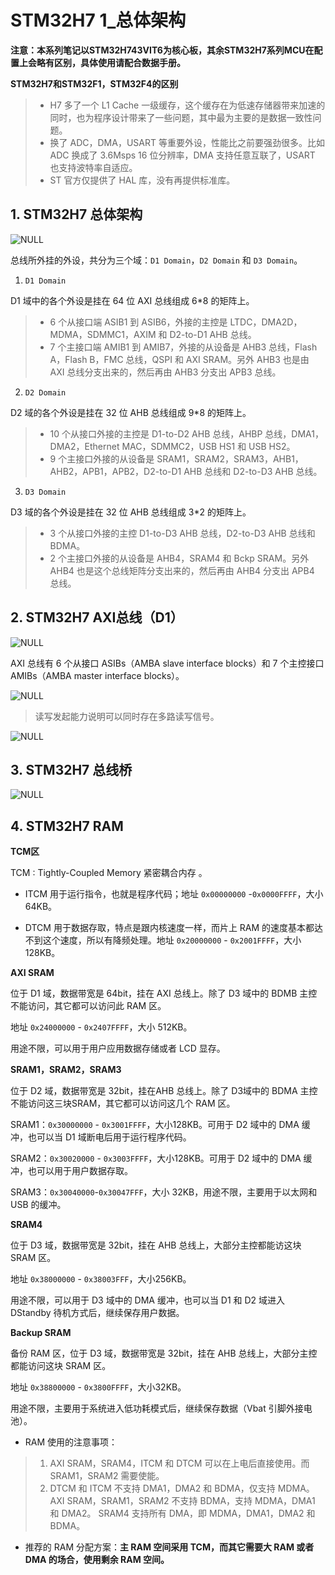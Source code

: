 # STM32H7 1_总体架构

**注意：本系列笔记以STM32H743VIT6为核心板，其余STM32H7系列MCU在配置上会略有区别，具体使用请配合数据手册。**

**STM32H7和STM32F1，STM32F4的区别**

> -  H7 多了一个 L1 Cache 一级缓存，这个缓存在为低速存储器带来加速的同时，也为程序设计带来了一些问题，其中最为主要的是数据一致性问题。
> - 换了 ADC，DMA，USART 等重要外设，性能比之前要强劲很多。比如 ADC 换成了 3.6Msps 16 位分辨率，DMA 支持任意互联了，USART 也支持波特率自适应。
> - ST 官方仅提供了 HAL 库，没有再提供标准库。

## 1. STM32H7 总体架构

![NULL](./assets/picture_1.jpg)

总线所外挂的外设，共分为三个域：`D1 Domain`，`D2 Domain` 和 `D3 Domain`。

1. `D1 Domain`

D1 域中的各个外设是挂在 64 位 AXI 总线组成 6*8 的矩阵上。

> - 6 个从接口端 ASIB1 到 ASIB6，外接的主控是 LTDC，DMA2D，MDMA，SDMMC1，AXIM 和 D2-to-D1 AHB 总线。
> - 7 个主接口端 AMIB1 到 AMIB7，外接的从设备是 AHB3 总线，Flash A，Flash B，FMC 总线，QSPI 和 AXI SRAM。另外 AHB3 也是由 AXI 总线分支出来的，然后再由 AHB3 分支出 APB3 总线。

2. `D2 Domain`

D2 域的各个外设是挂在 32 位 AHB 总线组成 9*8 的矩阵上。

> - 10 个从接口外接的主控是 D1-to-D2 AHB 总线，AHBP 总线，DMA1，DMA2，Ethernet MAC，SDMMC2，USB HS1 和 USB HS2。
> - 9 个主接口外接的从设备是 SRAM1，SRAM2，SRAM3，AHB1，AHB2，APB1，APB2，D2-to-D1 AHB 总线和 D2-to-D3 AHB 总线。

3. `D3 Domain`

D3 域的各个外设是挂在 32 位 AHB 总线组成 3*2 的矩阵上。

> - 3 个从接口外接的主控 D1-to-D3 AHB 总线，D2-to-D3 AHB 总线和 BDMA。
> - 2 个主接口外接的从设备是 AHB4，SRAM4 和 Bckp SRAM。另外 AHB4 也是这个总线矩阵分支出来的，然后再由 AHB4 分支出 APB4 总线。

## 2. STM32H7 AXI总线（D1）

![NULL](./assets/picture_2.jpg)

AXI 总线有 6 个从接口 ASIBs（AMBA slave interface blocks）和 7 个主控接口 AMIBs（AMBA master interface blocks）。

![NULL](./assets/picture_4.jpg)

> 读写发起能力说明可以同时存在多路读写信号。

![NULL](./assets/picture_5.jpg)

## 3. STM32H7 总线桥

![NULL](./assets/picture_3.jpg)

## 4. STM32H7 RAM 

**TCM区**

TCM : Tightly-Coupled Memory 紧密耦合内存 。

- ITCM 用于运行指令，也就是程序代码；地址 `0x00000000` -`0x0000FFFF`，大小 64KB。

- DTCM 用于数据存取，特点是跟内核速度一样，而片上 RAM 的速度基本都达不到这个速度，所以有降频处理。地址 `0x20000000` - `0x2001FFFF`，大小 128KB。

**AXI SRAM**

位于 D1 域，数据带宽是 64bit，挂在 AXI 总线上。除了 D3 域中的 BDMB 主控不能访问，其它都可以访问此 RAM 区。

地址 `0x24000000` - `0x2407FFFF`，大小 512KB。

用途不限，可以用于用户应用数据存储或者 LCD 显存。

**SRAM1，SRAM2，SRAM3**

位于 D2 域，数据带宽是 32bit，挂在AHB 总线上。除了 D3域中的 BDMA 主控不能访问这三块SRAM，其它都可以访问这几个 RAM 区。

SRAM1：`0x30000000` - `0x3001FFFF`，大小128KB。可用于 D2 域中的 DMA 缓冲，也可以当 D1 域断电后用于运行程序代码。

SRAM2：`0x30020000` - `0x3003FFFF`，大小128KB。可用于 D2 域中的 DMA 缓冲，也可以用于用户数据存取。

SRAM3：`0x30040000`-`0x30047FFF`，大小 32KB，用途不限，主要用于以太网和 USB 的缓冲。

**SRAM4**

位于 D3 域，数据带宽是 32bit，挂在 AHB 总线上，大部分主控都能访这块 SRAM 区。

地址 `0x38000000` - `0x38003FFF`，大小256KB。

用途不限，可以用于 D3 域中的 DMA 缓冲，也可以当 D1 和 D2 域进入 DStandby 待机方式后，继续保存用户数据。

**Backup SRAM**

备份 RAM 区，位于 D3 域，数据带宽是 32bit，挂在 AHB 总线上，大部分主控都能访问这块 SRAM 区。

地址 `0x38800000` - `0x3800FFFF`，大小32KB。

用途不限，主要用于系统进入低功耗模式后，继续保存数据（Vbat 引脚外接电池）。

- RAM 使用的注意事项：

> 1. AXI SRAM，SRAM4，ITCM 和 DTCM 可以在上电后直接使用。而 SRAM1，SRAM2 需要使能。
> 2. DTCM 和 ITCM 不支持 DMA1，DMA2 和 BDMA，仅支持 MDMA。
>    AXI SRAM，SRAM1，SRAM2 不支持 BDMA，支持 MDMA，DMA1 和 DMA2。
>    SRAM4 支持所有 DMA，即 MDMA，DMA1，DMA2 和 BDMA。

- 推荐的 RAM 分配方案：**主 RAM 空间采用 TCM，而其它需要大 RAM 或者 DMA 的场合，使用剩余 RAM 空间。**



